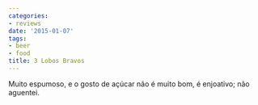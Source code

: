 ```yaml
---
categories:
- reviews
date: '2015-01-07'
tags:
- beer
- food
title: 3 Lobos Bravos
---
```


Muito espumoso, e o gosto de açúcar não é muito bom, é enjoativo; não aguentei.